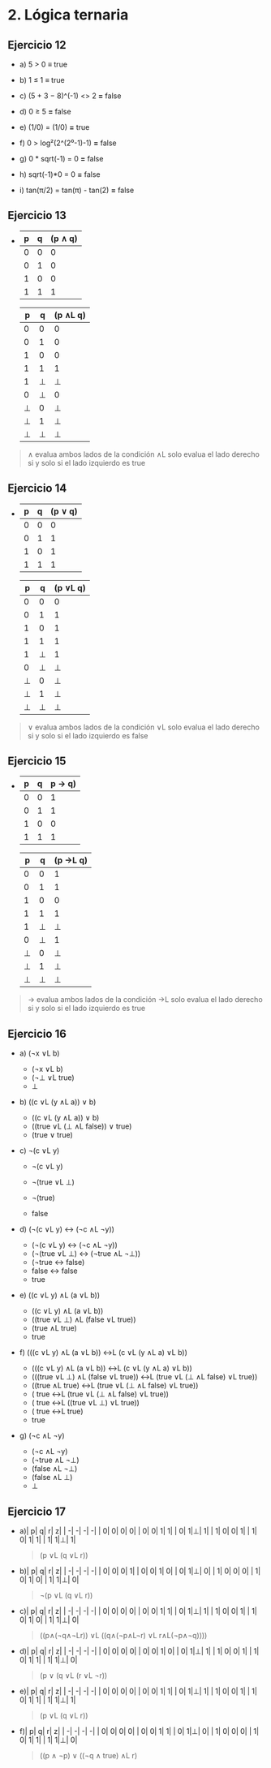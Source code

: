 # 2. Lógica ternaria

## Ejercicio 12

- a) 5 > 0 **≡** true

- b) 1 ≤ 1 **≡** true

- c) (5 + 3 − 8)^(-1) <> 2 **=** false

- d) 0 ≥ 5 **=** false

- e) (1/0) = (1/0) **=** true

- f) 0 > log²(2^(2⁰-1)-1) **=** false

- g) 0 * sqrt(-1) = 0 **=** false

- h) sqrt(-1)*0 = 0 **=** false

- i) tan(π/2) = tan(π) - tan(2) **=** false

## Ejercicio 13
- 
	| p| q|(p ∧ q)|
	| -| -|       -|
	| 0| 0|       0|
	| 0| 1|       0|
	| 1| 0|       0|
	| 1| 1|       1|

	| p| q|(p ∧L q)|
	| -| -|        -|
	| 0| 0|        0|
	| 0| 1|        0|
	| 1| 0|        0|
	| 1| 1|        1|
	| 1|⊥|        ⊥|
	| 0|⊥|        0|
	|⊥| 0|        ⊥|
	|⊥| 1|        ⊥|
	|⊥|⊥|        ⊥|

> ∧ evalua ambos lados de la condición
> ∧L solo evalua el lado derecho si y solo si el lado izquierdo es true

## Ejercicio 14
- 
	| p| q|(p ∨ q)|
	| -| -|       -|
	| 0| 0|       0|
	| 0| 1|       1|
	| 1| 0|       1|
	| 1| 1|       1|

	| p| q|(p ∨L q)|
	| -| -|        -|
	| 0| 0|        0|
	| 0| 1|        1|
	| 1| 0|        1|
	| 1| 1|        1|
	| 1|⊥|        1|
	| 0|⊥|        ⊥|
	|⊥| 0|        ⊥|
	|⊥| 1|        ⊥|
	|⊥|⊥|        ⊥|

> ∨ evalua ambos lados de la condición
> ∨L solo evalua el lado derecho si y solo si el lado izquierdo es false

## Ejercicio 15
- 
	| p| q|p → q)|
	| -| -|      -|
	| 0| 0|      1|
	| 0| 1|      1|
	| 1| 0|      0|
	| 1| 1|      1|

	| p| q|(p →L q)|
	| -| -|        -|
	| 0| 0|        1|
	| 0| 1|        1|
	| 1| 0|        0|
	| 1| 1|        1|
	| 1|⊥|        ⊥|
	| 0|⊥|        1|
	|⊥| 0|        ⊥|
	|⊥| 1|        ⊥|
	|⊥|⊥|        ⊥|

> → evalua ambos lados de la condición
> →L solo evalua el lado derecho si y solo si el lado izquierdo es true

## Ejercicio 16

- a) (¬x ∨L b)

	- (¬x ∨L b)
	- (¬⊥ ∨L true)
	- ⊥

- b) ((c ∨L (y ∧L a)) ∨ b)

	- ((c ∨L (y ∧L a)) ∨ b)
	- ((true ∨L (⊥ ∧L false)) ∨ true)
	- (true ∨ true)

- c) ¬(c ∨L y)

	- ¬(c ∨L y)
	- ¬(true ∨L ⊥)
	- ¬(true)

	- false

- d) (¬(c ∨L y) ↔ (¬c ∧L ¬y))

	- (¬(c ∨L y) ↔ (¬c ∧L ¬y))
	- (¬(true ∨L ⊥) ↔ (¬true ∧L ¬⊥))
	- (¬true ↔ false)
	- false ↔ false
	- true

- e) ((c ∨L y) ∧L (a ∨L b))

	- ((c ∨L y) ∧L (a ∨L b))
	- ((true ∨L ⊥) ∧L (false ∨L true))
	- (true ∧L true)
	- true

- f) (((c ∨L y) ∧L (a ∨L b)) ↔L (c ∨L (y ∧L a) ∨L b))

	- (((c ∨L y) ∧L (a ∨L b)) ↔L (c ∨L (y ∧L a) ∨L b))
	- (((true ∨L ⊥) ∧L (false ∨L true)) ↔L (true ∨L (⊥ ∧L false) ∨L true))
	- ((true ∧L true) ↔L (true ∨L (⊥ ∧L false) ∨L true))
	- ( true ↔L (true ∨L (⊥ ∧L false) ∨L true))
	- ( true ↔L ((true ∨L ⊥) ∨L true))
	- ( true ↔L true)
	- true

- g) (¬c ∧L ¬y)

	- (¬c ∧L ¬y)
	- (¬true ∧L ¬⊥)
	- (false ∧L ¬⊥)
	- (false ∧L ⊥)
	- ⊥

## Ejercicio 17

- a)| p| q| r| z|
	| -| -| -| -|
	| 0| 0| 0| 0|
	| 0| 0| 1| 1|
	| 0| 1|⊥| 1|
	| 1| 0| 0| 1|
	| 1| 0| 1| 1|
	| 1| 1|⊥| 1|

	> (p ∨L (q ∨L r))

- b)| p| q| r| z|
	| -| -| -| -|
	| 0| 0| 0| 1|
	| 0| 0| 1| 0|
	| 0| 1|⊥| 0|
	| 1| 0| 0| 0|
	| 1| 0| 1| 0|
	| 1| 1|⊥| 0|

	> ¬(p ∨L (q ∨L r))

- c)| p| q| r| z|
	| -| -| -| -|
	| 0| 0| 0| 0|
	| 0| 0| 1| 1|
	| 0| 1|⊥| 1|
	| 1| 0| 0| 1|
	| 1| 0| 1| 0|
	| 1| 1|⊥| 0|

	> ((p∧(¬q∧¬Lr)) ∨L ((q∧(¬p∧L¬r) ∨L r∧L(¬p∧¬q))))

- d)| p| q| r| z|
	| -| -| -| -|
	| 0| 0| 0| 0|
	| 0| 0| 1| 0|
	| 0| 1|⊥| 1|
	| 1| 0| 0| 1|
	| 1| 0| 1| 1|
	| 1| 1|⊥| 0|

	> (p ∨ (q ∨L (r ∨L ¬r))

- e)| p| q| r| z|
	| -| -| -| -|
	| 0| 0| 0| 0|
	| 0| 0| 1| 1|
	| 0| 1|⊥| 1|
	| 1| 0| 0| 1|
	| 1| 0| 1| 1|
	| 1| 1|⊥| 1|

	> (p ∨L (q ∨L r))

- f)| p| q| r| z|
	| -| -| -| -|
	| 0| 0| 0| 0|
	| 0| 0| 1| 1|
	| 0| 1|⊥| 0|
	| 1| 0| 0| 0|
	| 1| 0| 1| 1|
	| 1| 1|⊥| 0|

	> ((p ∧ ¬p) ∨ ((¬q ∧ true) ∧L r)